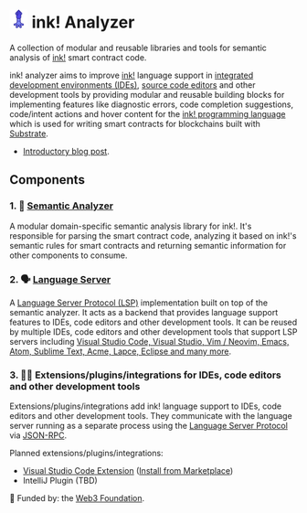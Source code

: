 # ![icon](/images/iconx32.png "icon") ink! Analyzer

A collection of modular and reusable libraries and tools for semantic analysis of [ink!](https://use.ink/) smart contract code.

ink! analyzer aims to improve [ink!](https://use.ink/) language support in [integrated development environments (IDEs)](https://en.wikipedia.org/wiki/Integrated_development_environment), [source code editors](https://en.wikipedia.org/wiki/Source-code_editor) and other development tools by providing modular and reusable building blocks for implementing features like diagnostic errors, code completion suggestions, code/intent actions and hover content for the [ink! programming language](https://use.ink/) which is used for writing smart contracts for blockchains built with [Substrate](https://substrate.io/).

- [Introductory blog post](https://analyze.ink/blog/introducing-ink-analyzer).

## Components

### 1. 🔬 [Semantic Analyzer](https://github.com/ink-analyzer/ink-analyzer/tree/master/crates/analyzer)

A modular domain-specific semantic analysis library for ink!.
It's responsible for parsing the smart contract code, analyzing it based on ink!'s semantic rules for smart contracts and returning semantic information for other components to consume.

### 2. 🗣 [Language Server](https://github.com/ink-analyzer/ink-analyzer/tree/master/crates/lsp-server)

A [Language Server Protocol (LSP)](https://microsoft.github.io/language-server-protocol/) implementation built on top of the semantic analyzer.
It acts as a backend that provides language support features to IDEs, code editors and other development tools.
It can be reused by multiple IDEs, code editors and other development tools that support LSP servers including [Visual Studio Code, Visual Studio, Vim / Neovim, Emacs, Atom, Sublime Text, Acme, Lapce, Eclipse and many more](https://microsoft.github.io/language-server-protocol/implementors/tools/).

### 3. 👩‍💻 Extensions/plugins/integrations for IDEs, code editors and other development tools

Extensions/plugins/integrations add ink! language support to IDEs, code editors and other development tools. 
They communicate with the language server running as a separate process using the [Language Server Protocol](https://microsoft.github.io/language-server-protocol/) via [JSON-RPC](https://www.jsonrpc.org/).

Planned extensions/plugins/integrations:
- [Visual Studio Code Extension](https://github.com/ink-analyzer/ink-vscode) ([Install from Marketplace](https://marketplace.visualstudio.com/items?itemName=ink-analyzer.ink-analyzer))
- IntelliJ Plugin (TBD)

🌱 Funded by: the [Web3 Foundation](https://web3.foundation/).